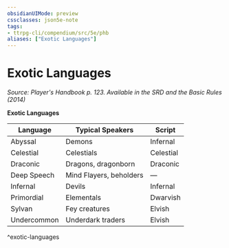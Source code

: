 ```yaml
---
obsidianUIMode: preview
cssclasses: json5e-note
tags:
- ttrpg-cli/compendium/src/5e/phb
aliases: ["Exotic Languages"]
---
```

# Exotic Languages
*Source: Player's Handbook p. 123. Available in the <span title='Systems Reference Document (5.1)'>SRD</span> and the Basic Rules (2014)* 

**Exotic Languages**

| Language | Typical Speakers | Script |
|----------|------------------|--------|
| Abyssal | Demons | Infernal |
| Celestial | Celestials | Celestial |
| Draconic | Dragons, dragonborn | Draconic |
| Deep Speech | Mind Flayers, beholders | — |
| Infernal | Devils | Infernal |
| Primordial | Elementals | Dwarvish |
| Sylvan | Fey creatures | Elvish |
| Undercommon | Underdark traders | Elvish |
^exotic-languages